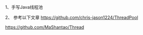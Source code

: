 1、手写Java线程池

2、 参考以下文章
https://github.com/chris-jason1224/ThreadPool

https://github.com/MaShantao/Thread
